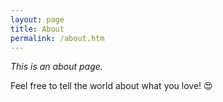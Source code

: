 ```yaml
---
layout: page
title: About
permalink: /about.htm
---
```


*This is an about page.*

Feel free to tell the world about what you love! 😍
